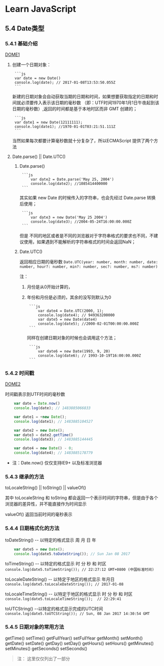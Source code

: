 # Learn JavaScript

## 5.4 Date类型

### 5.4.1 基础介绍

[DOME1](././html/dome1.js)

1. 创建一个日期对象：

        ```js
        var date = new Date()
        console.log(date); // 2017-01-08T13:53:50.055Z
        ```

    新建的日期对象会自动获取当期的日期和时间，如果想要获取指定的日期和时间就必须要传入表示该日期的毫秒数
    （即：UTF时间1970年1月1日午夜起到该日期的毫秒数）,返回的时间都是基于本地时区而非 GMT 创建的；

        ```js
        var date1 = new Date(12111111);
        console.log(date1); //1970-01-01T03:21:51.111Z
        ```

    当然如果每次都要计算毫秒数就十分复杂了，所以ECMAScript 提供了两个方法

2. Date.parse() || Date.UTC()

    1. Date.parse()

            ```js
                var date2 = Date.parse('May 25, 2004')
                console.log(date2); //1085414400000
            ```

        其实如果 new Date 的时候传入的字符串，也会先经过 Date.parse 转换后使用；

            ```js
                var date3 = new Date('May 25 2004')
                console.log(date3); //2004-05-24T16:00:00.000Z
            ```

        但是 不同的地区或者是不同的浏览器对于字符串格式的要求也不同，不建议使用，如果遇到不能解析的字符串格式的时间会返回NaN；

    2. Date.UTC()

        返回相应日期的毫秒数
        `Date.UTC(year: number, month: number, date: number, hour?: number, min?: number, sec?: number, ms?: number)`

        注：

        1. 月份是从0开始计算的，
        2. 年份和月份是必须的，其余的没写则默认为0

                ```js
                    var date4 = Date.UTC(2000, 1);
                    console.log(date4); // 949363200000
                    var date5 = new Date(date4)
                    console.log(date5); //2000-02-01T00:00:00.000Z
                ```

            同样在创建日期对象的时候也会调用这个方法；

                ```js
                    var date6 = new Date(1993, 9, 20)
                    console.log(date6); // 1993-10-19T16:00:00.000Z
                ```

### 5.4.2 时间戳

[DOME2](././html/dome2.js)

时间戳表示到UTF时间的毫秒数

```js
    var date = Date.now()
    console.log(date); // 1483885066833

    var date1 = +new Date();
    console.log(date1); // 1483885104527

    var date2 = new Date();
    var date3 = date2.getTime()
    console.log(date3); // 1483885144445

    var date4 = new Date() - 0;
    console.log(date4); // 1483885178779
```

- 注：Date.now() 仅仅支持IE9+ 以及标准浏览器

### 5.4.3 继承的方法

toLocaleString() || toString() || valueOf()

其中 toLocaleString 和 toString 都会返回一个表示时间的字符串，但是由于各个浏览器的差异性，并不能直接作为时间显示

valueOf() 返回当前时间的毫秒表示

### 5.4.4 日期格式化的方法

toDateString() -- 以特定的格式显示 周 月 日 年

```js
    var date5 = new Date();
    console.log(date5.toDateString()); // Sun Jan 08 2017
```

toTimeString() -- 以特定的格式显示 时 分 秒 和 时区
`console.log(date5.toTimeString()); // 22:27:12 GMT+0800 (中国标准时间)`

toLocaleDateString() -- 以特定于地区的格式显示 年月日
`console.log(date5.toLocaleDateString()); // 2017-01-08`

toLocaleTimeString() --  以特定于地区的格式显示 时 分 秒 和 时区
`console.log(date5.toLocaleTimeString());  // 22:29:41`

toUTCString() --以特定的格式显示完成的UTC时间
`console.log(date5.toUTCString()); // Sun, 08 Jan 2017 14:30:54 GMT`

### 5.4.5 日期对象的常用方法

getTime() setTime()
getFullYear() setFullYear
getMonth() setMonth()
getDate() setDate()
getDay() setDay()
getHours() setHours()
getMinutes() setMinutes()
getSeconds() setSeconds()

>注： 这里仅仅列出了一部分
